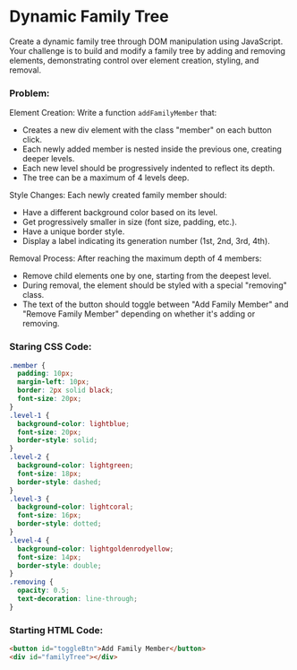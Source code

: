 # Dynamic Family Tree

Create a dynamic family tree through DOM manipulation using JavaScript. Your challenge is to build and modify a family tree by adding and removing elements, demonstrating control over element creation, styling, and removal.

### Problem:

Element Creation: Write a function `addFamilyMember` that:

- Creates a new div element with the class "member" on each button click.
- Each newly added member is nested inside the previous one, creating deeper levels.
- Each new level should be progressively indented to reflect its depth.
- The tree can be a maximum of 4 levels deep.

Style Changes: Each newly created family member should:

- Have a different background color based on its level.
- Get progressively smaller in size (font size, padding, etc.).
- Have a unique border style.
- Display a label indicating its generation number (1st, 2nd, 3rd, 4th).

Removal Process: After reaching the maximum depth of 4 members:

- Remove child elements one by one, starting from the deepest level.
- During removal, the element should be styled with a special "removing" class.
- The text of the button should toggle between "Add Family Member" and "Remove Family Member" depending on whether it's adding or removing.

### Staring CSS Code:

```css
.member {
  padding: 10px;
  margin-left: 10px;
  border: 2px solid black;
  font-size: 20px;
}
.level-1 {
  background-color: lightblue;
  font-size: 20px;
  border-style: solid;
}
.level-2 {
  background-color: lightgreen;
  font-size: 18px;
  border-style: dashed;
}
.level-3 {
  background-color: lightcoral;
  font-size: 16px;
  border-style: dotted;
}
.level-4 {
  background-color: lightgoldenrodyellow;
  font-size: 14px;
  border-style: double;
}
.removing {
  opacity: 0.5;
  text-decoration: line-through;
}
```

### Starting HTML Code:

```html
<button id="toggleBtn">Add Family Member</button>
<div id="familyTree"></div>
```
